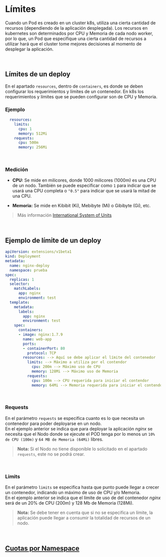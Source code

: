 # Límites 

Cuando un Pod es creado en un cluster k8s, utiliza una cierta cantidad de recursos (dependiendo de la aplicación desplegada). Los recursos en kubernetes son determinados por CPU y Memoria de cada nodo worker, por lo que, un Pod que especifique una cierta cantidad de recursos a utilizar hará que el cluster tome mejores decisiones al momento de desplegar la aplicación.

<br>

## Límites de un deploy

En el apartado `resources`, dentro de `containers`, es donde se deben configurar los requerimientos y límites de un contenedor.
En k8s los requerimientos y límites que se pueden configurar son de CPU y Memoria.

### Ejemplo

```yaml
  resources:
    limits:
      cpu: 1
      memory: 512Mi
    requests:
      cpu: 500m
      memory: 256Mi
```
<br>

### Medición

- **CPU:** Se mide en milicores, donde 1000 milicores (1000m) es una CPU de un nodo. También se puede especificar como `1` para indicar que se usará una CPU completa o `"0.5"` para indicar que se usará la mitad de una CPU.

- **Memoria:** Se mide en Kibibit (Ki), Mebibyte (Mi) o Gibibyte (Gi), etc.
>Más información [International System of Units](http://physics.nist.gov/cuu/Units/binary.html)

<br>

## Ejemplo de límite de un deploy

```yaml
apiVersion: extensions/v1beta1
kind: Deployment
metadata:
  name: nginx-deploy
  namespace: prueba
spec:
  replicas: 1
  selector:
    matchLabels:
      app: nginx
      environment: test
  template:
    metadata:
      labels:
        app: nginx
        environment: test
    spec:
      containers:
      - image: nginx:1.7.9
        name: web-app
        ports:
        - containerPort: 80
          protocol: TCP
        resources: --> Aquí se debe aplicar el límite del contenedor
          limits: --> Máximo a utiliza por el contendor
            cpu: 200m --> Máximo uso de CPU
            memory: 128Mi --> Máximo uso de Memoria
          requests:
            cpu: 100m --> CPU requerida para iniciar el contendor
            memory: 64Mi --> Memoria requerida para iniciar el contendor
```

<br>

### Requests

En el parámetro `requests` se especifica cuanto es lo que necesita un contenedor para poder deployarse en un nodo. <br>
En el ejemplo anterior se indica que para deployar la aplicación *nginx* se necesita que el Nodo donde se ejecute el POD tenga por lo menos un `10% de CPU (100m)` y `64 MB de Memoria (64Mi)` libres. <br>

>**Nota:** Si el Nodo no tiene disponible lo solicitado en el apartado `requests`, este no se podrá crear.

<br>

### Limits

En el parámetro `limits` se especifica hasta que punto puede llegar a crecer un contenedor, indicando un máximo de uso de CPU y/o Memoria.<br>
En el ejemplo anterior se indica que el límite de uso de del contenedor *nginx* será de un 20% de CPU (200m) y 128 Mb de Memoria (128Mi).

>**Nota:** Se debe tener en cuenta que si no se especifica un límite, la aplicación puede llegar a consumir la totalidad de recursos de un nodo.

<br>

## [Cuotas por Namespace](/Quotas_Namespace.md)